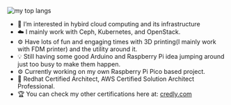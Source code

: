 ![my top langs](https://github-readme-stats.vercel.app/api/top-langs/?username=ZhaoKunqi&layout=compact&langs_count=8)
- 👀 I’m interested in hybird cloud computing and its infrastructure
- ☁️ I mainly work with Ceph, Kubernetes, and OpenStack.
- ⚙️ Have lots of fun and engaging times with 3D printing(I mainly work with FDM printer) and the utility around it. 
- 💡 Still having some good Arduino and Raspberry Pi idea jumping around just too busy to make them happen.
- ⚙️ Currently working on my own Raspberry Pi Pico based project.
- 🏅 Redhat Certified Architect, AWS Certified Solution Architect Professional.
- 🏆 You can check my other certifications here at: [credly.com](https://www.credly.com/users/kunqi-zhao/badges)
